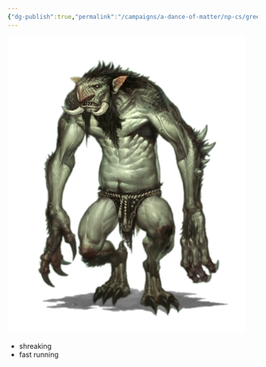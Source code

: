 ```yaml
---
{"dg-publish":true,"permalink":"/campaigns/a-dance-of-matter/np-cs/green-troll-aka-trollkind/"}
---
```


![attachments/GreenTroll.png|GreenTroll | 200](/img/user/attachments/GreenTroll.png)
- shreaking
- fast running